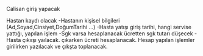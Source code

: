 Calisan giriş yapacak

Hastan kaydı olacak
  -Hastanın kişisel bilgileri (Ad,Soyad,Cinsiyet,DoğumTarihi ...)
  -Hasta yatışı giriş tarihi, hangi servise yattığı, yapılan işlem
  -Sgk varsa hesaplanacak ücretten sgk tutarı düşecek
  -Hasta çıkıışı yaılacak. çıkarken ücreti hesaplanacak. Hesap yapılan işlemler girilirken yazılacak ve çıkşta toplanacak.

